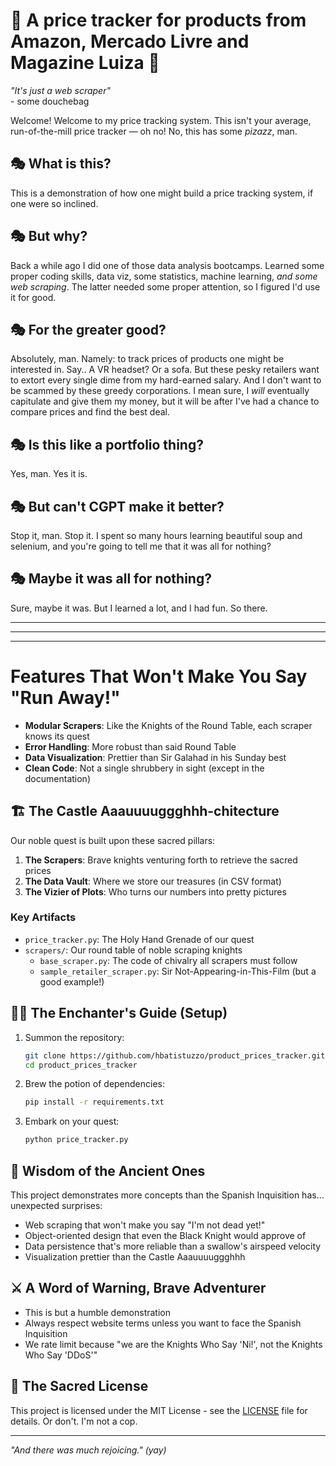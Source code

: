 # 🏰 A price tracker for products from Amazon, Mercado Livre and Magazine Luiza 🏰

*"It's just a web scraper"*
<br>- some douchebag

Welcome! Welcome to my price tracking system. This isn't your average, run-of-the-mill price tracker — oh no! No, this has some *pizazz*, man.

## 🎭 What is this?

This is a demonstration of how one might build a price tracking system, if one were so inclined.

## 🎭 But why?

Back a while ago I did one of those data analysis bootcamps. Learned some proper coding skills, data viz, some statistics, machine learning, _and some web scraping_. The latter needed some proper attention, so I figured I'd use it for good.

## 🎭 For the greater good?
Absolutely, man. Namely: to track prices of products one might be interested in. Say.. A VR headset? Or a sofa. But these pesky retailers want to extort every single dime from my hard-earned salary. And I don't want to be scammed by these greedy corporations. I mean sure, I _will_ eventually capitulate and give them my money, but it will be after I've had a chance to compare prices and find the best deal.

## 🎭 Is this like a portfolio thing?
Yes, man. Yes it is.

## 🎭 But can't CGPT make it better?
Stop it, man. Stop it. I spent so many hours learning beautiful soup and selenium, and you're going to tell me that it was all for nothing?

## 🎭 Maybe it was all for nothing?
Sure, maybe it was. But I learned a lot, and I had fun. So there.

---
---
---


# Features That Won't Make You Say "Run Away!"

- **Modular Scrapers**: Like the Knights of the Round Table, each scraper knows its quest
- **Error Handling**: More robust than said Round Table
- **Data Visualization**: Prettier than Sir Galahad in his Sunday best
- **Clean Code**: Not a single shrubbery in sight (except in the documentation)

## 🏗️ The Castle Aaauuuuggghhh-chitecture

Our noble quest is built upon these sacred pillars:

1. **The Scrapers**: Brave knights venturing forth to retrieve the sacred prices
2. **The Data Vault**: Where we store our treasures (in CSV format)
3. **The Vizier of Plots**: Who turns our numbers into pretty pictures

### Key Artifacts

- `price_tracker.py`: The Holy Hand Grenade of our quest
- `scrapers/`: Our round table of noble scraping knights
  - `base_scraper.py`: The code of chivalry all scrapers must follow
  - `sample_retailer_scraper.py`: Sir Not-Appearing-in-This-Film (but a good example!)

## 🧙‍♂️ The Enchanter's Guide (Setup)

1. Summon the repository:
   ```bash
   git clone https://github.com/hbatistuzzo/product_prices_tracker.git
   cd product_prices_tracker
   ```

2. Brew the potion of dependencies:
   ```bash
   pip install -r requirements.txt
   ```

3. Embark on your quest:
   ```bash
   python price_tracker.py
   ```

## 🧠 Wisdom of the Ancient Ones

This project demonstrates more concepts than the Spanish Inquisition has... unexpected surprises:

- Web scraping that won't make you say "I'm not dead yet!"
- Object-oriented design that even the Black Knight would approve of
- Data persistence that's more reliable than a swallow's airspeed velocity
- Visualization prettier than the Castle Aaauuuuggghhh

## ⚔️ A Word of Warning, Brave Adventurer

- This is but a humble demonstration
- Always respect website terms unless you want to face the Spanish Inquisition
- We rate limit because "we are the Knights Who Say 'Ni!', not the Knights Who Say 'DDoS'"

## 📜 The Sacred License

This project is licensed under the MIT License - see the [LICENSE](LICENSE) file for details. Or don't. I'm not a cop.

---

*"And there was much rejoicing." (yay)*
